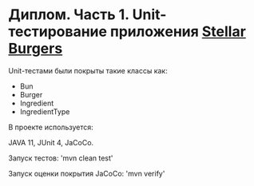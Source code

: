 # Диплом. Часть 1. Unit-тестирование приложения [Stellar Burgers](https://stellarburgers.nomoreparties.site)

Unit-тестами были покрыты такие классы как:
* Bun
* Burger
* Ingredient
* IngredientType

В проекте используется:

JAVA 11,
JUnit 4,
JaCoCo.

Запуск тестов: 'mvn clean test'

Запуск оценки покрытия JaCoCo: 'mvn verify'